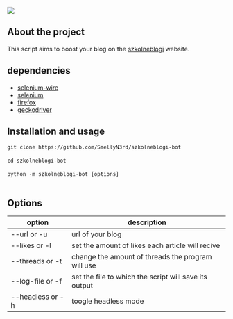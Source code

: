 ![](https://img.shields.io/github/license/smellyn3rd/szkolneblogi-bot)

## About the project
This script aims to boost your blog on the [szkolneblogi](https://szkolneblogi.pl) website.


## dependencies
- [selenium-wire](https://pypi.org/project/selenium-wire/)
- [selenium](https://pypi.org/project/selenium/)
- [firefox](https://www.mozilla.org/firefox/new/)
- [geckodriver](https://github.com/mozilla/geckodriver/releases)

## Installation and usage
`git clone https://github.com/SmellyN3rd/szkolneblogi-bot`</br></br>
`cd szkolneblogi-bot`</br></br>
`python -m szkolneblogi-bot [options]`</br></br>


## Options

option        | description
------------- | -------------
--url or -u | url of your blog
--likes or -l | set the amount of likes each article will recive
--threads or -t | change the amount of threads the program will use
--log-file or -f | set the file to which the script will save its output
--headless or -h | toogle headless mode

